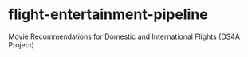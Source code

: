 # flight-entertainment-pipeline
Movie Recommendations for Domestic and International Flights (DS4A Project)
